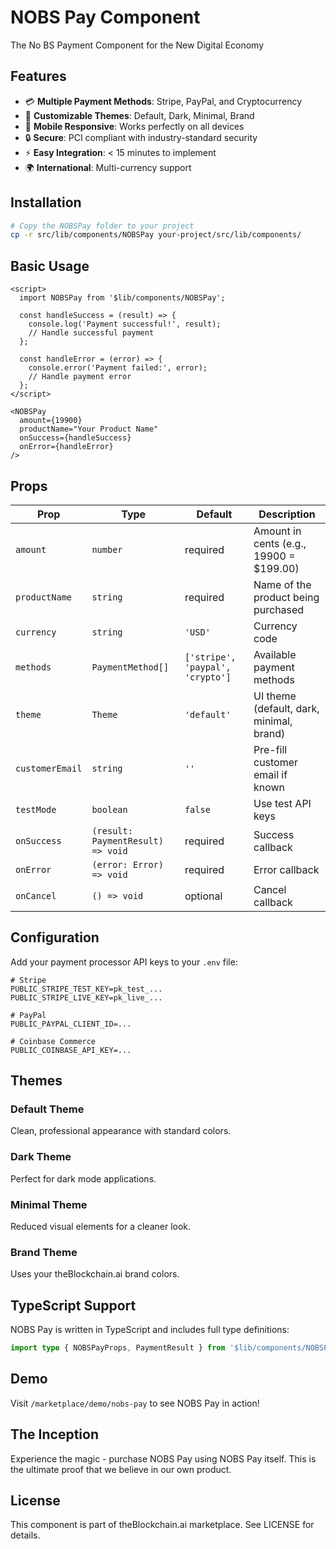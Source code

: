 # NOBS Pay Component

The No BS Payment Component for the New Digital Economy

## Features

- 💳 **Multiple Payment Methods**: Stripe, PayPal, and Cryptocurrency
- 🎨 **Customizable Themes**: Default, Dark, Minimal, Brand
- 📱 **Mobile Responsive**: Works perfectly on all devices
- 🔒 **Secure**: PCI compliant with industry-standard security
- ⚡ **Easy Integration**: < 15 minutes to implement
- 🌍 **International**: Multi-currency support

## Installation

```bash
# Copy the NOBSPay folder to your project
cp -r src/lib/components/NOBSPay your-project/src/lib/components/
```

## Basic Usage

```svelte
<script>
  import NOBSPay from '$lib/components/NOBSPay';
  
  const handleSuccess = (result) => {
    console.log('Payment successful!', result);
    // Handle successful payment
  };
  
  const handleError = (error) => {
    console.error('Payment failed:', error);
    // Handle payment error
  };
</script>

<NOBSPay
  amount={19900}
  productName="Your Product Name"
  onSuccess={handleSuccess}
  onError={handleError}
/>
```

## Props

| Prop | Type | Default | Description |
|------|------|---------|-------------|
| `amount` | `number` | required | Amount in cents (e.g., 19900 = $199.00) |
| `productName` | `string` | required | Name of the product being purchased |
| `currency` | `string` | `'USD'` | Currency code |
| `methods` | `PaymentMethod[]` | `['stripe', 'paypal', 'crypto']` | Available payment methods |
| `theme` | `Theme` | `'default'` | UI theme (default, dark, minimal, brand) |
| `customerEmail` | `string` | `''` | Pre-fill customer email if known |
| `testMode` | `boolean` | `false` | Use test API keys |
| `onSuccess` | `(result: PaymentResult) => void` | required | Success callback |
| `onError` | `(error: Error) => void` | required | Error callback |
| `onCancel` | `() => void` | optional | Cancel callback |

## Configuration

Add your payment processor API keys to your `.env` file:

```env
# Stripe
PUBLIC_STRIPE_TEST_KEY=pk_test_...
PUBLIC_STRIPE_LIVE_KEY=pk_live_...

# PayPal
PUBLIC_PAYPAL_CLIENT_ID=...

# Coinbase Commerce
PUBLIC_COINBASE_API_KEY=...
```

## Themes

### Default Theme
Clean, professional appearance with standard colors.

### Dark Theme
Perfect for dark mode applications.

### Minimal Theme
Reduced visual elements for a cleaner look.

### Brand Theme
Uses your theBlockchain.ai brand colors.

## TypeScript Support

NOBS Pay is written in TypeScript and includes full type definitions:

```typescript
import type { NOBSPayProps, PaymentResult } from '$lib/components/NOBSPay';
```

## Demo

Visit `/marketplace/demo/nobs-pay` to see NOBS Pay in action!

## The Inception

Experience the magic - purchase NOBS Pay using NOBS Pay itself. This is the ultimate proof that we believe in our own product.

## License

This component is part of theBlockchain.ai marketplace. See LICENSE for details.
